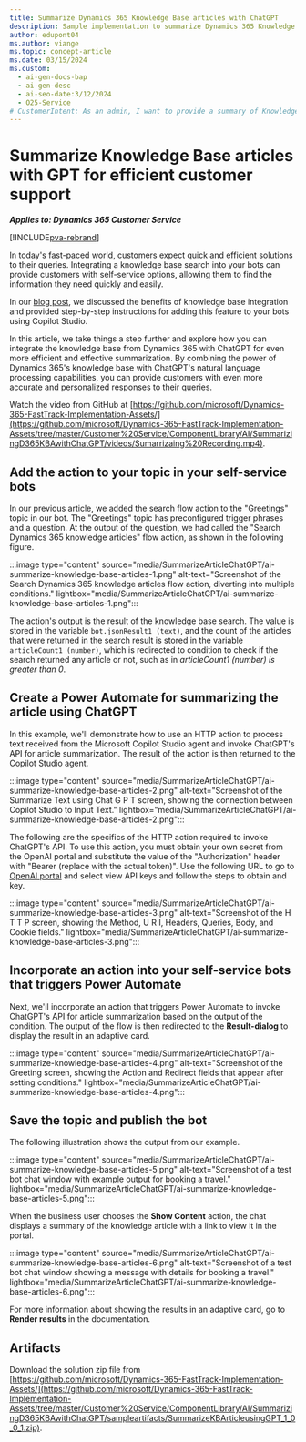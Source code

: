 ```yaml
---
title: Summarize Dynamics 365 Knowledge Base articles with ChatGPT
description: Sample implementation to summarize Dynamics 365 Knowledge Base articles with ChatGPT from Copilot Studio.
author: edupont04
ms.author: viange
ms.topic: concept-article
ms.date: 03/15/2024
ms.custom:
  - ai-gen-docs-bap
  - ai-gen-desc
  - ai-seo-date:3/12/2024
  - O25-Service
# CustomerIntent: As an admin, I want to provide a summary of Knowledge article to agents or clients.
---
```


# Summarize Knowledge Base articles with GPT for efficient customer support  

***Applies to: Dynamics 365 Customer Service***

[!INCLUDE[pva-rebrand](../includes/pva-rebrand.md)]

In today's fast-paced world, customers expect quick and efficient solutions to their queries. Integrating a knowledge base search into your bots can provide customers with self-service options, allowing them to find the information they need quickly and easily.  

In our [blog post](https://cloudblogs.microsoft.com/dynamics365/it/2022/09/07/empower-self-service-by-adding-knowledge-base-search-to-your-bots), we discussed the benefits of knowledge base integration and provided step-by-step instructions for adding this feature to your bots using Copilot Studio.  

In this article, we take things a step further and explore how you can integrate the knowledge base from Dynamics 365 with ChatGPT for even more efficient and effective summarization. By combining the power of Dynamics 365's knowledge base with ChatGPT's natural language processing capabilities, you can provide customers with even more accurate and personalized responses to their queries.  

Watch the video from GitHub at [https://github.com/microsoft/Dynamics-365-FastTrack-Implementation-Assets/](https://github.com/microsoft/Dynamics-365-FastTrack-Implementation-Assets/tree/master/Customer%20Service/ComponentLibrary/AI/SummarizingD365KBAwithChatGPT/videos/Sumarrizaing%20Recording.mp4).

## Add the action to your topic in your self-service bots

In our previous article, we added the search flow action to the "Greetings" topic in our bot. The "Greetings" topic has preconfigured trigger phrases and a question. At the output of the question, we had called the "Search Dynamics 365 knowledge articles" flow action, as shown in the following figure.

:::image type="content" source="media/SummarizeArticleChatGPT/ai-summarize-knowledge-base-articles-1.png" alt-text="Screenshot of the Search Dynamics 365 knowledge articles flow action, diverting into multiple conditions." lightbox="media/SummarizeArticleChatGPT/ai-summarize-knowledge-base-articles-1.png":::

The action's output is the result of the knowledge base search. The value is stored in the variable `bot.jsonResult1 (text)`, and the count of the articles that were returned in the search result is stored in the variable `articleCount1 (number)`, which is redirected to condition to check if the search returned any article or not, such as in *articleCount1 (number) is greater than 0*.

## Create a Power Automate for summarizing the article using ChatGPT

In this example, we'll demonstrate how to use an HTTP action to process text received from the Microsoft Copilot Studio agent and invoke ChatGPT's API for article summarization. The result of the action is then returned to the Copilot Studio agent.  

:::image type="content" source="media/SummarizeArticleChatGPT/ai-summarize-knowledge-base-articles-2.png" alt-text="Screenshot of the Summarize Text using Chat G P T screen, showing the connection between Copilot Studio to Input Text." lightbox="media/SummarizeArticleChatGPT/ai-summarize-knowledge-base-articles-2.png":::

The following are the specifics of the HTTP action required to invoke ChatGPT's API. To use this action, you must obtain your own secret from the OpenAI portal and substitute the value of the "Authorization" header with "Bearer (replace with the actual token)". Use the following URL to go to [OpenAI portal](https://platform.openai.com/docs/api-reference) and select view API keys and follow the steps to obtain and key.

:::image type="content" source="media/SummarizeArticleChatGPT/ai-summarize-knowledge-base-articles-3.png"  alt-text="Screenshot of the H T T P screen, showing the Method, U R I, Headers, Queries, Body, and Cookie fields." lightbox="media/SummarizeArticleChatGPT/ai-summarize-knowledge-base-articles-3.png":::

## Incorporate an action into your self-service bots that triggers Power Automate

Next, we'll incorporate an action that triggers Power Automate to invoke ChatGPT's API for article summarization based on the output of the condition. The output of the flow is then redirected to the **Result-dialog** to display the result in an adaptive card.

:::image type="content" source="media/SummarizeArticleChatGPT/ai-summarize-knowledge-base-articles-4.png"  alt-text="Screenshot of the Greeting screen, showing the Action and Redirect fields that appear after setting conditions." lightbox="media/SummarizeArticleChatGPT/ai-summarize-knowledge-base-articles-4.png":::

## Save the topic and publish the bot

The following illustration shows the output from our example.

:::image type="content" source="media/SummarizeArticleChatGPT/ai-summarize-knowledge-base-articles-5.png"  alt-text="Screenshot of a test bot chat window with example output for booking a travel." lightbox="media/SummarizeArticleChatGPT/ai-summarize-knowledge-base-articles-5.png":::

When the business user chooses the **Show Content** action, the chat displays a summary of the knowledge article with a link to view it in the portal.

:::image type="content" source="media/SummarizeArticleChatGPT/ai-summarize-knowledge-base-articles-6.png"  alt-text="Screenshot of a test bot chat window showing a message with details for booking a travel." lightbox="media/SummarizeArticleChatGPT/ai-summarize-knowledge-base-articles-6.png":::

For more information about showing the results in an adaptive card, go to **Render results** in the documentation.

## Artifacts

Download the solution zip file from [https://github.com/microsoft/Dynamics-365-FastTrack-Implementation-Assets/](https://github.com/microsoft/Dynamics-365-FastTrack-Implementation-Assets/tree/master/Customer%20Service/ComponentLibrary/AI/SummarizingD365KBAwithChatGPT/sampleartifacts/SummarizeKBArticleusingGPT_1_0_0_1.zip).
